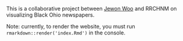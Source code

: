 This is a collaborative project between [Jewon Woo](https://jewonwoo.github.io/jwooprofile/) and RRCHNM on visualizing Black Ohio newspapers.

Note: currently, to render the website, you must run `rmarkdown::render('index.Rmd')` in the console.
